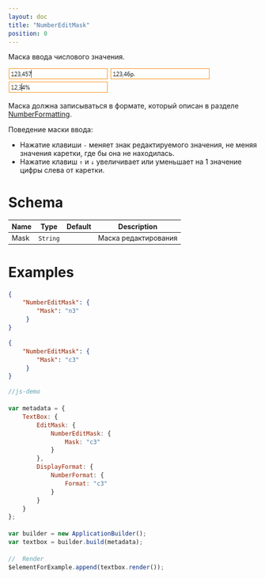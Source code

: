 ```yaml
---
layout: doc
title: "NumberEditMask"
position: 0
---
```


Маска ввода числового значения.

![](../assets/NumericEditMask_Ex_00.png) ![](../assets/NumericEditMask_Ex_01.png) ![](../assets/NumericEditMask_Ex_02.png)
   

Маска должна записываться в формате, который описан в разделе [NumberFormatting](../../Culture/Culture.numberFormatting/).
   
Поведение маски ввода:

* Нажатие клавиши `-` меняет знак редактируемого значения, не меняя значения каретки, где бы она не находилась.
* Нажатие клавиш `↑` и `↓` увеличивает или уменьшает на 1 значение цифры слева от каретки.
   

# Schema

Name|Type|Default|Description
----|----|-------|-----------
Mask|`String`||Маска редактирования

# Examples

```json
{
    "NumberEditMask": {
        "Mask": "n3"
     }
}
```
   
```json
{
    "NumberEditMask": {
        "Mask": "c3"
     }
}
```   

```js
//js-demo

var metadata = {
    TextBox: {
        EditMask: {
            NumberEditMask: {
                Mask: "c3"
            }
        },
        DisplayFormat: {
            NumberFormat: {
                Format: "c3"
            }
        }
    }
};

var builder = new ApplicationBuilder();
var textbox = builder.build(metadata);

//  Render
$elementForExample.append(textbox.render());
```